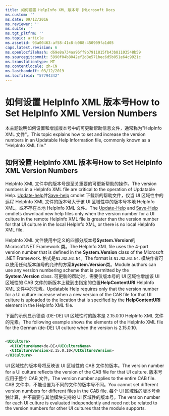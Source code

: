 ```yaml
---
title: 如何设置 HelpInfo XML 版本号 |Microsoft Docs
ms.custom: ''
ms.date: 09/12/2016
ms.reviewer: ''
ms.suite: ''
ms.tgt_pltfrm: ''
ms.topic: article
ms.assetid: 93a00463-af58-41c8-b088-450909fa1d05
caps.latest.revision: 6
ms.openlocfilehash: d69e8a734aa96ff9b7911815fb43b81103548b59
ms.sourcegitcommit: 5990f04b8042ef2d8e571bec6d5b051e64c9921c
ms.translationtype: MT
ms.contentlocale: zh-CN
ms.lasthandoff: 03/12/2019
ms.locfileid: "57794342"
---
```

# <a name="how-to-set-helpinfo-xml-version-numbers"></a><span data-ttu-id="7f83e-102">如何设置 HelpInfo XML 版本号</span><span class="sxs-lookup"><span data-stu-id="7f83e-102">How to Set HelpInfo XML Version Numbers</span></span>

<span data-ttu-id="7f83e-103">本主题说明如何设置和增加版本号中的可更新帮助信息文件，通常称为"HelpInfo XML 文件"。</span><span class="sxs-lookup"><span data-stu-id="7f83e-103">This topic explains how to set and increase the version numbers in an Updatable Help Information file, commonly known as a "HelpInfo XML file."</span></span>

## <a name="how-to-set-helpinfo-xml-version-numbers"></a><span data-ttu-id="7f83e-104">如何设置 HelpInfo XML 版本号</span><span class="sxs-lookup"><span data-stu-id="7f83e-104">How to Set HelpInfo XML Version Numbers</span></span>

<span data-ttu-id="7f83e-105">HelpInfo XML 文件中的版本号是至关重要的可更新帮助的操作。</span><span class="sxs-lookup"><span data-stu-id="7f83e-105">The version numbers in a HelpInfo XML file are critical to the operation of Updatable Help.</span></span> <span data-ttu-id="7f83e-106">[Update-help](/powershell/module/Microsoft.PowerShell.Core/Update-Help)并[Save-help](/powershell/module/Microsoft.PowerShell.Core/Update-Help) cmdlet 下载新的帮助文件，仅当 UI 区域性中的远程 HelpInfo XML 文件的版本号大于该 UI 区域性中的版本号本地 HelpInfo XML，或不存在本地 HelpInfo XML 文件。</span><span class="sxs-lookup"><span data-stu-id="7f83e-106">The [Update-Help](/powershell/module/Microsoft.PowerShell.Core/Update-Help) and [Save-Help](/powershell/module/Microsoft.PowerShell.Core/Update-Help) cmdlets download new help files only when the version number for a UI culture in the remote HelpInfo XML file is greater than the version number for that UI culture in the local HelpInfo XML, or there is no local HelpInfo XML file.</span></span>

<span data-ttu-id="7f83e-107">HelpInfo XML 文件使用中定义的四部分版本号**System.Version**的 Microsoft.NET Framework 类。</span><span class="sxs-lookup"><span data-stu-id="7f83e-107">The HelpInfo XML file uses the 4-part version number that is defined in the **System.Version** class of the Microsoft .NET Framework.</span></span> <span data-ttu-id="7f83e-108">格式是`N1.N2.N3.N4`。</span><span class="sxs-lookup"><span data-stu-id="7f83e-108">The format is `N1.N2.N3.N4`.</span></span> <span data-ttu-id="7f83e-109">模块作者可以使用任何版本编号的允许的方案**System.Version**类。</span><span class="sxs-lookup"><span data-stu-id="7f83e-109">Module authors can use any version numbering scheme that is permitted by the **System.Version** class.</span></span> <span data-ttu-id="7f83e-110">可更新的帮助时，需要仅版本号的 UI 区域性增加该 UI 区域性的 CAB 文件的新版本上载到由指定的位置**HelpContentURI** HelpInfo XML 文件中的元素。</span><span class="sxs-lookup"><span data-stu-id="7f83e-110">Updatable Help requires only that the version number for a UI culture increase when a new version of the CAB file for that UI culture is uploaded to the location that is specified by the **HelpContentURI** element in the HelpInfo XML file.</span></span>

<span data-ttu-id="7f83e-111">下面的示例显示德语 (DE-DE) UI 区域性时的版本是 2.15.0.10 HelpInfo XML 文件的元素。</span><span class="sxs-lookup"><span data-stu-id="7f83e-111">The following example shows the elements of the HelpInfo XML file for the German (de-DE) UI culture when the version is 2.15.0.10.</span></span>

```xml

<UICulture>
  <UICultureName>de-DE</UICultureName>
  <UICultureVersion>2.15.0.10</UICultureVersion>
</UICulture>
```

<span data-ttu-id="7f83e-112">UI 区域性的版本号将反映该 UI 区域性的 CAB 文件的版本。</span><span class="sxs-lookup"><span data-stu-id="7f83e-112">The version number for a UI culture reflects the version of the CAB file for that UI culture.</span></span> <span data-ttu-id="7f83e-113">版本号应用于整个 CAB 文件。</span><span class="sxs-lookup"><span data-stu-id="7f83e-113">The version number applies to the entire CAB file.</span></span> <span data-ttu-id="7f83e-114">CAB 文件中，不能设置为不同的文件的版本号不同。</span><span class="sxs-lookup"><span data-stu-id="7f83e-114">You cannot set different version numbers for different files in the CAB file.</span></span> <span data-ttu-id="7f83e-115">每个 UI 区域性的版本号单独计算，并不需要与其他模块支持的 UI 区域性的版本号。</span><span class="sxs-lookup"><span data-stu-id="7f83e-115">The version number for each UI culture is evaluated independently and need not be related to the version numbers for other UI cultures that the module supports.</span></span>